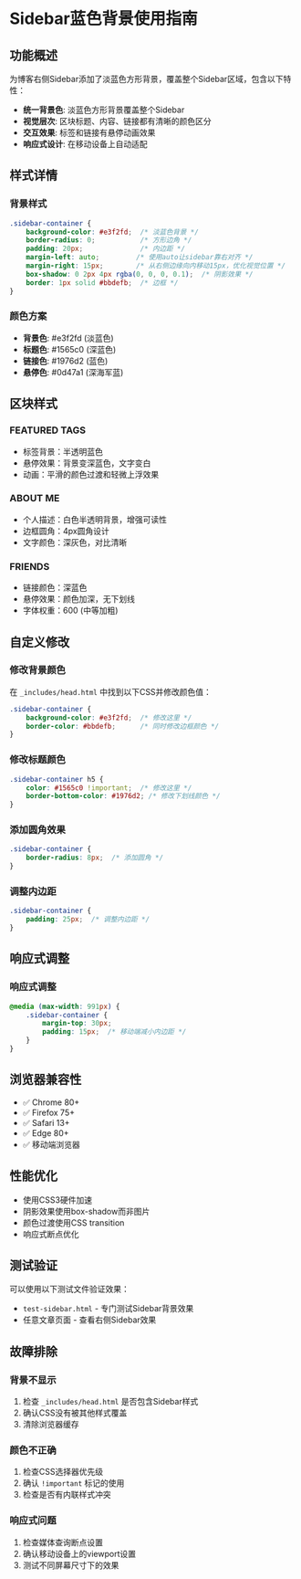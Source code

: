 # Sidebar蓝色背景使用指南

## 功能概述

为博客右侧Sidebar添加了淡蓝色方形背景，覆盖整个Sidebar区域，包含以下特性：

- **统一背景色**: 淡蓝色方形背景覆盖整个Sidebar
- **视觉层次**: 区块标题、内容、链接都有清晰的颜色区分
- **交互效果**: 标签和链接有悬停动画效果
- **响应式设计**: 在移动设备上自动适配

## 样式详情

### 背景样式
```css
.sidebar-container {
    background-color: #e3f2fd;  /* 淡蓝色背景 */
    border-radius: 0;           /* 方形边角 */
    padding: 20px;              /* 内边距 */
    margin-left: auto;         /* 使用auto让sidebar靠右对齐 */
    margin-right: 15px;        /* 从右侧边缘向内移动15px，优化视觉位置 */
    box-shadow: 0 2px 4px rgba(0, 0, 0, 0.1);  /* 阴影效果 */
    border: 1px solid #bbdefb;  /* 边框 */
}
```

### 颜色方案
- **背景色**: #e3f2fd (淡蓝色)
- **标题色**: #1565c0 (深蓝色)
- **链接色**: #1976d2 (蓝色)
- **悬停色**: #0d47a1 (深海军蓝)

## 区块样式

### FEATURED TAGS
- 标签背景：半透明蓝色
- 悬停效果：背景变深蓝色，文字变白
- 动画：平滑的颜色过渡和轻微上浮效果

### ABOUT ME
- 个人描述：白色半透明背景，增强可读性
- 边框圆角：4px圆角设计
- 文字颜色：深灰色，对比清晰

### FRIENDS
- 链接颜色：深蓝色
- 悬停效果：颜色加深，无下划线
- 字体权重：600 (中等加粗)

## 自定义修改

### 修改背景颜色
在 `_includes/head.html` 中找到以下CSS并修改颜色值：

```css
.sidebar-container {
    background-color: #e3f2fd;  /* 修改这里 */
    border-color: #bbdefb;      /* 同时修改边框颜色 */
}
```

### 修改标题颜色
```css
.sidebar-container h5 {
    color: #1565c0 !important;  /* 修改这里 */
    border-bottom-color: #1976d2; /* 修改下划线颜色 */
}
```

### 添加圆角效果
```css
.sidebar-container {
    border-radius: 8px;  /* 添加圆角 */
}
```

### 调整内边距
```css
.sidebar-container {
    padding: 25px;  /* 调整内边距 */
}
```

## 响应式调整

### 响应式调整
```css
@media (max-width: 991px) {
    .sidebar-container {
        margin-top: 30px;
        padding: 15px;  /* 移动端减小内边距 */
    }
}
```

## 浏览器兼容性

- ✅ Chrome 80+
- ✅ Firefox 75+
- ✅ Safari 13+
- ✅ Edge 80+
- ✅ 移动端浏览器

## 性能优化

- 使用CSS3硬件加速
- 阴影效果使用box-shadow而非图片
- 颜色过渡使用CSS transition
- 响应式断点优化

## 测试验证

可以使用以下测试文件验证效果：
- `test-sidebar.html` - 专门测试Sidebar背景效果
- 任意文章页面 - 查看右侧Sidebar效果

## 故障排除

### 背景不显示
1. 检查 `_includes/head.html` 是否包含Sidebar样式
2. 确认CSS没有被其他样式覆盖
3. 清除浏览器缓存

### 颜色不正确
1. 检查CSS选择器优先级
2. 确认 `!important` 标记的使用
3. 检查是否有内联样式冲突

### 响应式问题
1. 检查媒体查询断点设置
2. 确认移动设备上的viewport设置
3. 测试不同屏幕尺寸下的效果